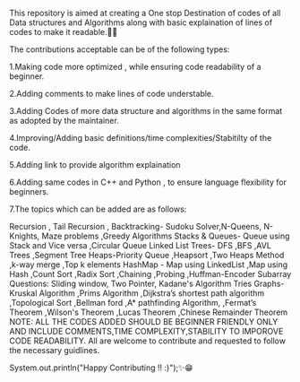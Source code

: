 This repository is aimed at creating a One stop Destination of codes of all Data structures and Algorithms along with basic explaination of lines of codes to make it readable.🎉🥳

The contributions acceptable can be of the following types:

1.Making code more optimized , while ensuring code readability of a beginner.

2.Adding comments to make lines of code understable.

3.Adding Codes of more data structure and algorithms in the same format as adopted by the maintainer.

4.Improving/Adding basic definitions/time complexities/Stabitilty of the code.

5.Adding link to provide algorithm explaination

6.Adding same codes in C++ and Python , to ensure language flexibility for beginners.

7.The topics which can be added are as follows:

Recursion , Tail Recursion , Backtracking- Sudoku Solver,N-Queens, N-Knights, Maze problems ,Greedy Algorithms Stacks & Queues- Queue using Stack and Vice versa ,Circular Queue Linked List Trees- DFS ,BFS ,AVL Trees ,Segment Tree Heaps-Priority Queue ,Heapsort ,Two Heaps Method ,k-way merge ,Top k elements HashMap - Map using LinkedList ,Map using Hash ,Count Sort ,Radix Sort ,Chaining ,Probing ,Huffman-Encoder Subarray Questions: Sliding window, Two Pointer, Kadane's Algorithm Tries Graphs-Kruskal Algorithm ,Prims Algorithm ,Dijkstra’s shortest path algorithm ,Topological Sort ,Bellman ford ,A* pathfinding Algorithm, ,Fermat’s Theorem ,Wilson's Theorem ,Lucas Theorem ,Chinese Remainder Theorem NOTE: ALL THE CODES ADDED SHOULD BE BEGINNER FRIENDLY ONLY AND INCLUDE COMMENTS,TIME COMPLEXITY,STABILITY TO IMPOROVE CODE READABILITY. All are welcome to contribute and requested to follow the necessary guidlines.

System.out.println("Happy Contributing !! :)");✨😁
